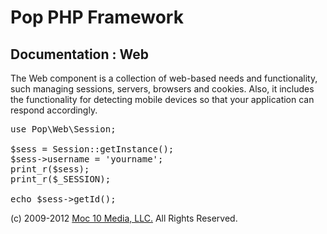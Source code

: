 Pop PHP Framework
=================

Documentation : Web
-------------------

The Web component is a collection of web-based needs and functionality, such managing sessions, servers, browsers and cookies. Also, it includes the functionality for detecting mobile devices so that your application can respond accordingly.

<pre>
use Pop\Web\Session;

$sess = Session::getInstance();
$sess->username = 'yourname';
print_r($sess);
print_r($_SESSION);

echo $sess->getId();
</pre>

(c) 2009-2012 [Moc 10 Media, LLC.](http://www.moc10media.com) All Rights Reserved.
